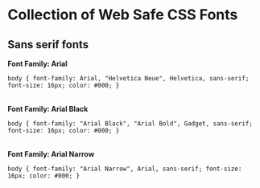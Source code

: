 # Collection of Web Safe CSS Fonts

## Sans serif fonts
**Font Family: Arial**

`body {
     font-family: Arial, "Helvetica Neue", Helvetica, sans-serif; 
     font-size: 16px;
     color: #000;
}`<br/><br/>

**Font Family: Arial Black**

`body {
     font-family: "Arial Black", "Arial Bold", Gadget, sans-serif;
     font-size: 16px;
     color: #000;
}`<br/><br/>

**Font Family: Arial Narrow**

`body {
     font-family: "Arial Narrow", Arial, sans-serif;
     font-size: 16px;
     color: #000;
}`<br/><br/>

